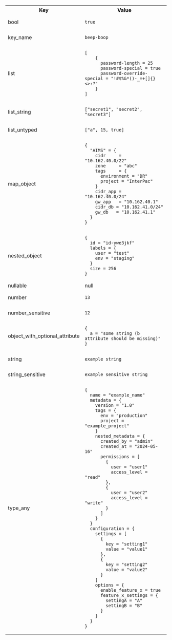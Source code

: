 <table>
  <tr>
    <th>Key</th>
    <th>Value</th>
  </tr>
  <tr>
    <td>bool</td>
    <td><pre><code>true</code></pre></td>
  </tr>
  <tr>
    <td>key_name</td>
    <td><pre><code>beep-boop</code></pre></td>
  </tr>
  <tr>
    <td>list</td>
    <td><pre><code>[
    {
      password-length = 25
      password-special = true
      password-override-special = "!#$%&*()-_=+[]{}<>:?"
    }
]</code></pre></td>
  </tr>
  <tr>
    <td>list_string</td>
    <td><pre><code>["secret1", "secret2", "secret3"]</code></pre></td>
  </tr>
  <tr>
    <td>list_untyped</td>
    <td><pre><code>["a", 15, true]</code></pre></td>
  </tr>
  <tr>
    <td>map_object</td>
    <td><pre><code>{
  "AIMS" = {
    cidr     = "10.162.40.0/22"
    zone     = "abc"
    tags     = {
      environment = "DR"
      project = "InterPac"
    }
    cidr_app = "10.162.40.0/24"
    gw_app   = "10.162.40.1"
    cidr_db = "10.162.41.0/24"
    gw_db   = "10.162.41.1"
  }
}</code></pre></td>
  </tr>
  <tr>
    <td>nested_object</td>
    <td><pre><code>{
  id = "id-ywe3jkf"
  labels = {
    user = "test"
    env = "staging"
  }
  size = 256
}</code></pre></td>
  </tr>
  <tr>
    <td>nullable</td>
    <td>null</td>
  </tr>
  <tr>
    <td>number</td>
    <td><pre><code>13</code></pre></td>
  </tr>
  <tr>
    <td>number_sensitive</td>
    <td><pre><code>12</code></pre></td>
  </tr>
  <tr>
    <td>object_with_optional_attribute</td>
    <td><pre><code>{
  a = "some string (b attribute should be missing)"
}</code></pre></td>
  </tr>
  <tr>
    <td>string</td>
    <td><pre><code>example_string</code></pre></td>
  </tr>
  <tr>
    <td>string_sensitive</td>
    <td><pre><code>example_sensitive_string</code></pre></td>
  </tr>
  <tr>
    <td>type_any</td>
    <td><pre><code>{
  name = "example_name"
  metadata = {
    version = "1.0"
    tags = {
      env = "production"
      project = "example_project"
    }
    nested_metadata = {
      created_by = "admin"
      created_at = "2024-05-16"
      permissions = [
        {
          user = "user1"
          access_level = "read"
        },
        {
          user = "user2"
          access_level = "write"
        }
      ]
    }
  }
  configuration = {
    settings = [
      {
        key = "setting1"
        value = "value1"
      },
      {
        key = "setting2"
        value = "value2"
      }
    ]
    options = {
      enable_feature_x = true
      feature_x_settings = {
        settingA = "A"
        settingB = "B"
      }
    }
  }
}</code></pre></td>
  </tr>
</table>
